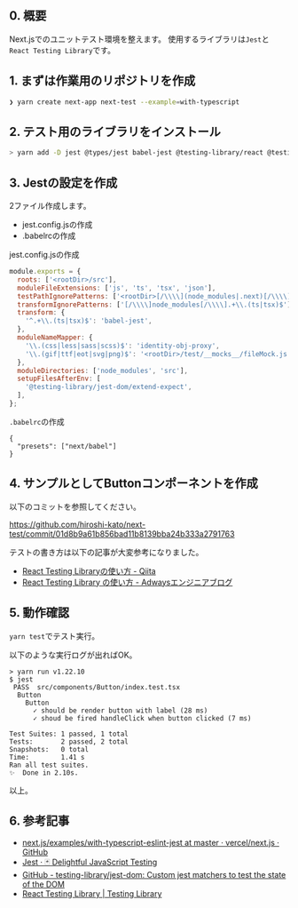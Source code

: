 ## 0. 概要

Next.jsでのユニットテスト環境を整えます。
使用するライブラリは`Jest`と`React Testing Library`です。

## 1. まずは作業用のリポジトリを作成
```bash
❯ yarn create next-app next-test --example=with-typescript
```

## 2. テスト用のライブラリをインストール

```bash
> yarn add -D jest @types/jest babel-jest @testing-library/react @testing-library/jest-dom identity-obj-proxy
```

## 3. Jestの設定を作成
2ファイル作成します。

- jest.config.jsの作成
- .babelrcの作成

jest.config.jsの作成

```js
module.exports = {
  roots: ['<rootDir>/src'],
  moduleFileExtensions: ['js', 'ts', 'tsx', 'json'],
  testPathIgnorePatterns: ['<rootDir>[/\\\\](node_modules|.next)[/\\\\]'],
  transformIgnorePatterns: ['[/\\\\]node_modules[/\\\\].+\\.(ts|tsx)$'],
  transform: {
    '^.+\\.(ts|tsx)$': 'babel-jest',
  },
  moduleNameMapper: {
    '\\.(css|less|sass|scss)$': 'identity-obj-proxy',
    '\\.(gif|ttf|eot|svg|png)$': '<rootDir>/test/__mocks__/fileMock.js',
  },
  moduleDirectories: ['node_modules', 'src'],
  setupFilesAfterEnv: [
    '@testing-library/jest-dom/extend-expect',
  ],
};

```

`.babelrc`の作成

```.babelrc
{
  "presets": ["next/babel"]
}

```

## 4. サンプルとしてButtonコンポーネントを作成

以下のコミットを参照してください。

https://github.com/hiroshi-kato/next-test/commit/01d8b9a61b856bad11b8139bba24b333a2791763

テストの書き方は以下の記事が大変参考になりました。
- [React Testing Libraryの使い方 - Qiita](https://qiita.com/ossan-engineer/items/4757d7457fafd44d2d2f)
- [React Testing Library の使い方 - Adwaysエンジニアブログ](https://blog.engineer.adways.net/entry/2020/06/12/150000)

## 5. 動作確認

`yarn test`でテスト実行。

以下のような実行ログが出ればOK。

```
> yarn run v1.22.10
$ jest
 PASS  src/components/Button/index.test.tsx
  Button
    Button
      ✓ should be render button with label (28 ms)
      ✓ shoud be fired handleClick when button clicked (7 ms)

Test Suites: 1 passed, 1 total
Tests:       2 passed, 2 total
Snapshots:   0 total
Time:        1.41 s
Ran all test suites.
✨  Done in 2.10s.
```

以上。

## 6. 参考記事
- [next.js/examples/with-typescript-eslint-jest at master · vercel/next.js · GitHub](https://github.com/vercel/next.js/tree/master/examples/with-typescript-eslint-jest)
- [Jest · 🃏 Delightful JavaScript Testing](https://jestjs.io/)
- [GitHub - testing-library/jest-dom: Custom jest matchers to test the state of the DOM](https://github.com/testing-library/jest-dom)
- [React Testing Library | Testing Library](https://testing-library.com/docs/react-testing-library/intro)
